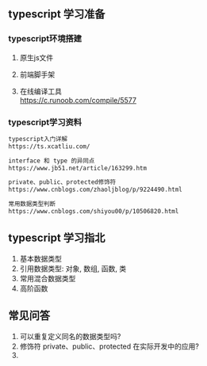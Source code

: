 ## typescript 学习准备

### typescript环境搭建

1. 原生js文件

2. 前端脚手架

3. 在线编译工具<br>
https://c.runoob.com/compile/5577


### typescript学习资料
```html
typescript入门详解
https://ts.xcatliu.com/

interface 和 type 的异同点
https://www.jb51.net/article/163299.htm

private、public、protected修饰符
https://www.cnblogs.com/zhaoljblog/p/9224490.html

常用数据类型判断
https://www.cnblogs.com/shiyou00/p/10506820.html
```


## typescript 学习指北
1. 基本数据类型
2. 引用数据类型: 对象, 数组, 函数, 类
3. 常用混合数据类型
4. 高阶函数

## 常见问答
1. 可以重复定义同名的数据类型吗?
2. 修饰符 private、public、protected 在实际开发中的应用?
3. 